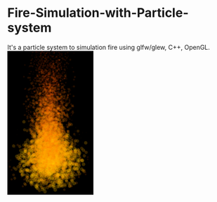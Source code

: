 # Fire-Simulation-with-Particle-system
It's a particle system to simulation fire using glfw/glew, C++, OpenGL. 
![alt text](https://raw.githubusercontent.com/b04112106/Fire-Simulation-with-Particle-system/master/15000_03.PNG)
